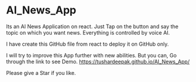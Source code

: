 # AI_News_App
Its an AI News Application on react.
Just Tap on the button and say the topic on which you want news.
Everything is controlled by voice AI.

I have create this GitHub file from react to deploy it on GitHub only.

I will try to improve this App further with new abilities. But you can,
Go through the link to see Demo.
https://tushardeepak.github.io/AI_News_App/

Please give a Star if you like.

